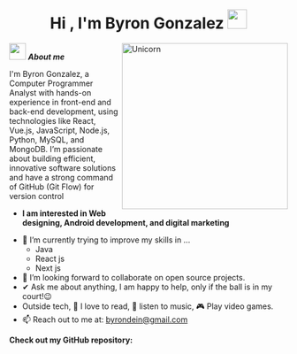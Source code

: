 <h1 align="center">Hi , I'm Byron Gonzalez <img src="https://media.giphy.com/media/hvRJCLFzcasrR4ia7z/giphy.gif" width="35"></h1>
<img align="right" width=300px alt="Unicorn" src="https://c.tenor.com/GN73MKBawZYAAAAi/busy-cute.gif" />

<img src="https://media.giphy.com/media/ObNTw8Uzwy6KQ/giphy.gif" width="30px">&nbsp;***About me***

I'm Byron Gonzalez, a Computer Programmer Analyst with hands-on experience in front-end and back-end development, using technologies like React, Vue.js, JavaScript, Node.js, Python, MySQL, and MongoDB. I’m passionate about building efficient, innovative software solutions and have a strong command of GitHub (Git Flow) for version control
* **I am interested in Web designing, Android development, and digital marketing**
- 🌱 I’m currently trying to improve my skills in  ...
  - Java
  - React js
  - Next js
- 👯 I’m looking forward to collaborate on open source projects.
- ✔ Ask me about anything, I am happy to help, only if the ball is in my court!😉<br>
- Outside tech, 📖 I love to read, 🎵 listen to music, 🎮 Play video games.
- 📫 Reach out to me at: <a href="byrondein@gmail.com">byrondein@gmail.com</a>

__Check out my GitHub repository:__
<!--
**ByronDein/ByronDein** is a ✨ _special_ ✨ repository because its `README.md` (this file) appears on your GitHub profile.

Here are some ideas to get you started:

- 🔭 I’m currently working on ...
- 🌱 I’m currently learning ...
- 👯 I’m looking to collaborate on ...
- 🤔 I’m looking for help with ...
- 💬 Ask me about ...
- 📫 How to reach me: ...
- 😄 Pronouns: ...
- ⚡ Fun fact: ...
-->
